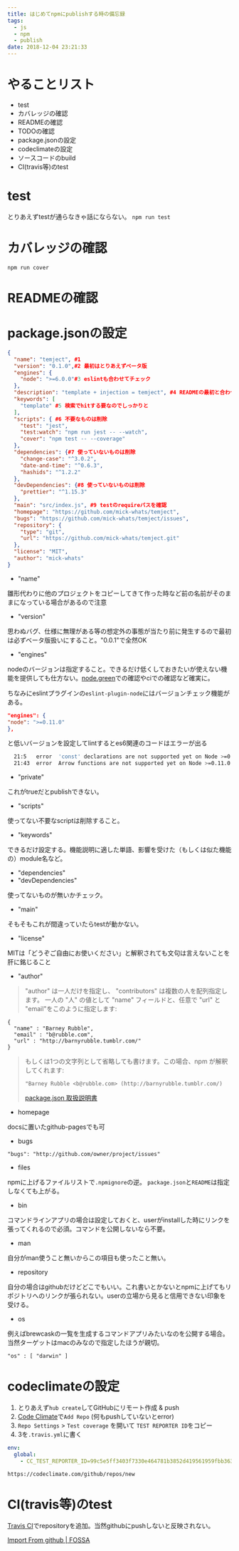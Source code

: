 ```yaml
---
title: はじめてnpmにpublishする時の備忘録
tags:
  - js
  - npm
  - publish
date: 2018-12-04 23:21:33
---
```


やることリスト
===

- test
- カバレッジの確認
- READMEの確認
- TODOの確認
- package.jsonの設定
- codeclimateの設定
- ソースコードのbuild
- CI(travis等)のtest

test
===

とりあえずtestが通らなきゃ話にならない。
`npm run test`

カバレッジの確認
===

`npm run cover`

READMEの確認
===



package.jsonの設定
===

```json
{
  "name": "temject", #1 
  "version": "0.1.0",#2 最初はとりあえずベータ版
  "engines": {
    "node": ">=6.0.0"#3 eslintも合わせてチェック
  },
  "description": "template + injection = temject", #4 READMEの最初と合わせる
  "keywords": [
    "template" #5 検索でhitする要なのでしっかりと  
  ],
  "scripts": { #6 不要なものは削除
    "test": "jest",
    "test:watch": "npm run jest -- --watch",
    "cover": "npm test -- --coverage"
  },
  "dependencies": {#7 使っていないものは削除
    "change-case": "^3.0.2",
    "date-and-time": "^0.6.3",
    "hashids": "^1.2.2"
  },
  "devDependencies": {#8 使っていないものは削除
    "prettier": "^1.15.3"
  },
  "main": "src/index.js", #9 testのrequireパスを確認
  "homepage": "https://github.com/mick-whats/temject",
  "bugs": "https://github.com/mick-whats/temject/issues",
  "repository": {
    "type": "git",
    "url": "https://github.com/mick-whats/temject.git"
  },
  "license": "MIT",
  "author": "mick-whats"
}

```



- "name"

雛形代わりに他のプロジェクトをコピーしてきて作った時など前の名前がそのままになっている場合があるので注意
  
- "version"

思わぬバグ、仕様に無理がある等の想定外の事態が当たり前に発生するので最初は必ずベータ版扱いにすること。"0.0.1"で全然OK


- "engines"

nodeのバージョンは指定すること。できるだけ低くしておきたいが使えない機能を提供しても仕方ない。[node.green](https://node.green/)での確認やciでの確認など確実に。

ちなみにeslintプラグインの`eslint-plugin-node`にはバージョンチェック機能がある。  

```json
"engines": {
"node": ">=0.11.0"
},
```

と低いバージョンを設定してlintするとes6関連のコードはエラーが出る

```sh
  21:5   error  'const' declarations are not supported yet on Node >=0.11.0  node/no-unsupported-features
  21:43  error  Arrow functions are not supported yet on Node >=0.11.0       node/no-unsupported-features
```


- "private"

これがtrueだとpublishできない。


- "scripts"

使ってない不要なscriptは削除すること。

- "keywords"

できるだけ設定する。機能説明に適した単語、影響を受けた（もしくは似た機能の）module名など。

- "dependencies"
- "devDependencies"

使ってないものが無いかチェック。

- "main"

そもそもこれが間違っていたらtestが動かない。

- "license"

MITは「どうぞご自由にお使いください」と解釈されても文句は言えないことを肝に銘じること

- "author"

> "author" は一人だけを指定し、 "contributors" は複数の人を配列指定します。 一人の "人" の値として "name" フィールドと、任意で "url" と "email"をこのように指定します:
>
```
{
  "name" : "Barney Rubble",
  "email" : "b@rubble.com",
  "url" : "http://barnyrubble.tumblr.com/"
}
```  
>もしくは1つの文字列として省略しても書けます。この場合、npm が解釈してくれます:
>
>`"Barney Rubble <b@rubble.com> (http://barnyrubble.tumblr.com/)`
>
>[package.json 取扱説明書](http://liberty-technology.biz/PublicItems/npm/package.json.html)

- homepage

docsに置いたgithub-pagesでも可

- bugs

`"bugs": "http://github.com/owner/project/issues"`

- files

npmに上げるファイルリストで`.npmignore`の逆。
`package.json`と`README`は指定しなくても上がる。

- bin

コマンドラインアプリの場合は設定しておくと、userがinstallした時にリンクを張ってくれるので必須。コマンドを公開しないなら不要。

- man

自分がman使うこと無いからこの項目も使ったこと無い。

- repository

自分の場合はgithubだけどどこでもいい。これ書いとかないとnpmに上げてもリポジトリへのリンクが張られない。userの立場から見ると信用できない印象を受ける。

- os

例えばbrewcaskの一覧を生成するコマンドアプリみたいなのを公開する場合。当然ターゲットはmacのみなので指定したほうが親切。

`"os" : [ "darwin" ]`



codeclimateの設定
===

1. とりあえず`hub create`してGitHubにリモート作成 & push
2. [Code Climate](https://codeclimate.com/github/repos/new)で`Add Repo` (何もpushしていないとerror)
3. `Repo Settings` > `Test coverage` を開いて `TEST REPORTER ID`をコピー
4. 3を`.travis.yml`に書く

```yaml
env:
  global:
    - CC_TEST_REPORTER_ID=99c5e5ff3403f7330e464781b3852d419561959fbb3636dded7a1f679c99be37

```

```
https://codeclimate.com/github/repos/new
```

CI(travis等)のtest
===

[Travis CI](https://travis-ci.org/account/repositories)でrepositoryを追加。当然githubにpushしないと反映されない。

[Import From github \| FOSSA](https://app.fossa.io/projects/import/github)